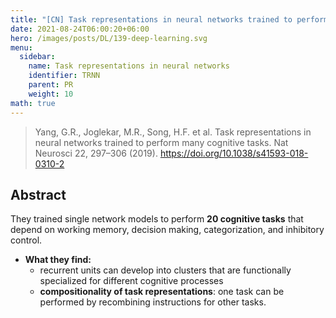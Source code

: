 ```yaml
---
title: "[CN] Task representations in neural networks trained to perform many cognitive tasks"
date: 2021-08-24T06:00:20+06:00
hero: /images/posts/DL/139-deep-learning.svg
menu:
  sidebar:
    name: Task representations in neural networks
    identifier: TRNN
    parent: PR
    weight: 10
math: true
---
```

> Yang, G.R., Joglekar, M.R., Song, H.F. et al. Task representations in neural networks trained to perform many cognitive tasks. Nat Neurosci 22, 297–306 (2019). https://doi.org/10.1038/s41593-018-0310-2

## Abstract
They trained single network models to perform **20 cognitive tasks** that depend on working memory, decision making, categorization, and inhibitory control.
- **What they find:**
  - recurrent units can develop into clusters that are functionally specialized for different cognitive processes
  - **compositionality of task representations**: one task can be performed by recombining instructions for other tasks.

